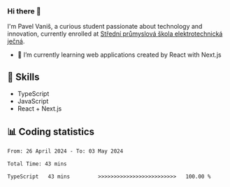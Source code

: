 ### Hi there 👋
I'm Pavel Vaniš, a curious student passionate about technology and innovation, currently enrolled at [Střední průmyslová škola elektrotechnická ječná](https://www.spsejecna.cz/).

- 🌱 I’m currently learning web applications created by React with Next.js

## 🧠 Skills
- TypeScript
- JavaScript
- React + Next.js


## 📊 Coding statistics
<!--START_SECTION:waka-->

```txt
From: 26 April 2024 - To: 03 May 2024

Total Time: 43 mins

TypeScript   43 mins         >>>>>>>>>>>>>>>>>>>>>>>>>   100.00 %
```

<!--END_SECTION:waka-->
